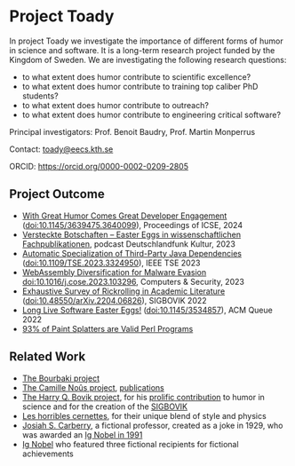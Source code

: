 # Project Toady

In project Toady we investigate the importance of different forms of humor in science and software. It is a long-term research project funded by the Kingdom of Sweden. We are investigating the following research questions:

- to what extent does humor contribute to scientific excellence?
- to what extent does humor contribute to training top caliber PhD students?
- to what extent does humor contribute to outreach?
- to what extent does humor contribute to engineering critical software?

Principal investigators: Prof. Benoit Baudry, Prof. Martin Monperrus

Contact: [toady@eecs.kth.se](mailto:toady@eecs.kth.se)

ORCID: https://orcid.org/0000-0002-0209-2805

## Project Outcome

- [With Great Humor Comes Great Developer Engagement](http://arxiv.org/pdf/2312.01680) ([doi:10.1145/3639475.3640099](https://doi.org/10.1145/3639475.3640099)), Proceedings of ICSE, 2024
- [Versteckte Botschaften – Easter Eggs in wissenschaftlichen Fachpublikationen](https://www.deutschlandfunkkultur.de/versteckte-botschaften-easter-eggs-in-wissenschaftlichen-fachpublikationen-dlf-kultur-16a63755-100.html), podcast Deutschlandfunk Kultur, 2023
- [Automatic Specialization of Third-Party Java Dependencies](https://arxiv.org/pdf/2302.08370) ([doi:10.1109/TSE.2023.3324950](https://doi.org/10.1109/TSE.2023.3324950)), IEEE TSE 2023
- [WebAssembly Diversification for Malware Evasion](https://arxiv.org/pdf/2212.08427) [doi:10.1016/j.cose.2023.103296](https://doi.org/10.1016/j.cose.2023.103296), Computers & Security, 2023
- [Exhaustive Survey of Rickrolling in Academic Literature](http://arxiv.org/pdf/2204.06826) ([doi:10.48550/arXiv.2204.06826](https://doi.org/10.48550/arXiv.2204.06826)), SIGBOVIK 2022
- [Long Live Software Easter Eggs!](https://dl.acm.org/doi/pdf/10.1145/3534857) ([doi:10.1145/3534857](https://doi.org/10.1145/3534857)), ACM Queue 2022
- [93% of Paint Splatters are Valid Perl Programs](https://www.mcmillen.dev/sigbovik/)

## Related Work

- [The Bourbaki project](https://en.wikipedia.org/wiki/Nicolas_Bourbaki)
- [The Camille Noûs project](https://en.wikipedia.org/wiki/Camille_No%C3%BBs), [publications](https://scholar.google.se/citations?user=368e0dwAAAAJ)
- [The Harry Q. Bovik project](https://www.cs.cmu.edu/afs/cs/usr/bovik/www/index.html), for his [prolific contribution](https://scholar.google.com/scholar?hl=sv&as_sdt=0%2C5&q=harry+bovik&btnG=) to humor in science and for the creation of the [SIGBOVIK](https://sigbovik.org/)
- [Les horribles cernettes](https://en.wikipedia.org/wiki/Les_Horribles_Cernettes), for their unique blend of style and physics
- [Josiah S. Carberry](https://en.wikipedia.org/wiki/Josiah_S._Carberry), a fictional professor, created as a joke in 1929, who was awarded an [Ig Nobel in 1991](https://en.wikipedia.org/wiki/List_of_Ig_Nobel_Prize_winners#Apocryphal_achievements)
- [Ig Nobel](https://en.wikipedia.org/wiki/List_of_Ig_Nobel_Prize_winners#Apocryphal_achievements) who featured three fictional recipients for fictional achievements


